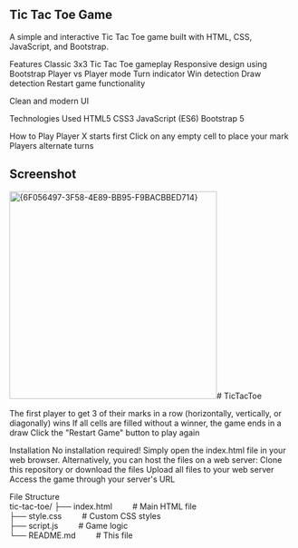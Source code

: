 ## Tic Tac Toe Game
A simple and interactive Tic Tac Toe game built with HTML, CSS, JavaScript, and Bootstrap.

Features
Classic 3x3 Tic Tac Toe gameplay
Responsive design using Bootstrap
Player vs Player mode
Turn indicator
Win detection
Draw detection
Restart game functionality

Clean and modern UI

Technologies Used
HTML5
CSS3
JavaScript (ES6)
Bootstrap 5

How to Play
Player X starts first
Click on any empty cell to place your mark
Players alternate turns


## Screenshot

<img width="366" alt="{6F056497-3F58-4E89-BB95-F9BACBBED714}" src="https://github.com/user-attachments/assets/70d2f122-ac9f-427f-a1bf-acc3f8ab9e77" /># TicTacToe

The first player to get 3 of their marks in a row (horizontally, vertically, or diagonally) wins
If all cells are filled without a winner, the game ends in a draw
Click the "Restart Game" button to play again

Installation
No installation required! Simply open the index.html file in your web browser.
Alternatively, you can host the files on a web server:
Clone this repository or download the files
Upload all files to your web server
Access the game through your server's URL

File Structure <br>
tic-tac-toe/
├── index.html &emsp;&emsp;             # Main HTML file <br>
├── style.css  &emsp;&emsp;             # Custom CSS styles <br>
├── script.js  &emsp;&emsp;             # Game logic <br>
└── README.md  &emsp;&emsp;             # This file <br>
